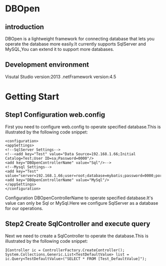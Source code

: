 # DBOpen
## introduction
DBOpen is a lightweight framework for connecting database that lets you operate the database more easily.It currently supports SqlServer and MySQL,You can extend it to support more databases.
## Development environment
Visutal Studio version:2013
.netFramework version:4.5
# Getting Start
## Step1 Configuration web.config
First you need to configure web.config to operate specified database.This is illustrated by the following code snippet:    
               
	<configuration>
	<appSettings>
	<!--SqlServer Settings-->
    <!--<add key="Test" value="Data Source=192.168.1.66;Initial Catalog=Test;User ID=sa;Password=0000"/>        
    <add key="DBOpenControllerName" value="Sql"/>-->
    <!--Mysql Settings-->
    <add key="Test" value="server=192.168.1.66;user=root;database=mybatis;password=0000;port=3306;"/>    
    <add key="DBOpenControllerName" value="MySql"/>
	</appSettings>
	</configuration>

Configuration DBOpenControllerName to operate specified database.It's value can only be Sql or MySql.Here we configure SqlServer as a database for our operations.

## Step2 Create SqlController and execute query

Next we need to create a SqlController to operate the database.This is illustrated by the following code snippet:
    
    IController ic = ControllerFactory.CreateController();
    System.Collections.Generic.List<TestDefaultValue> list = ic.Query<TestDefaultValue>("SELECT * FROM [Test_DefaultValue]");

